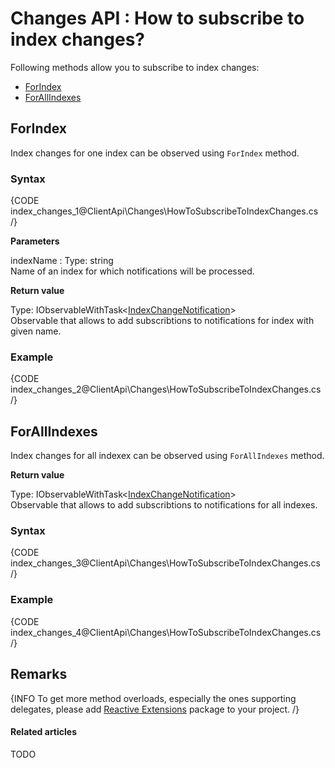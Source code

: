 # Changes API : How to subscribe to index changes?

Following methods allow you to subscribe to index changes:

- [ForIndex](../../client-api/changes/how-to-subscribe-to-index-changes#forindex)
- [ForAllIndexes](../../client-api/changes/how-to-subscribe-to-index-changes#forallindexes)

## ForIndex

Index changes for one index can be observed using `ForIndex` method.

### Syntax

{CODE index_changes_1@ClientApi\Changes\HowToSubscribeToIndexChanges.cs /}

**Parameters**   

indexName
:   Type: string   
Name of an index for which notifications will be processed.

**Return value**

Type: IObservableWithTask<[IndexChangeNotification](../../glossary/client-api/changes/index-change-notification)>   
Observable that allows to add subscribtions to notifications for index with given name.

### Example

{CODE index_changes_2@ClientApi\Changes\HowToSubscribeToIndexChanges.cs /}

## ForAllIndexes

Index changes for all indexex can be observed using `ForAllIndexes` method.

**Return value**

Type: IObservableWithTask<[IndexChangeNotification](../../glossary/client-api/changes/index-change-notification)>   
Observable that allows to add subscribtions to notifications for all indexes.

### Syntax

{CODE index_changes_3@ClientApi\Changes\HowToSubscribeToIndexChanges.cs /}

### Example

{CODE index_changes_4@ClientApi\Changes\HowToSubscribeToIndexChanges.cs /}

## Remarks

{INFO To get more method overloads, especially the ones supporting delegates, please add [Reactive Extensions](http://nuget.org/packages/Rx-Main) package to your project. /}

#### Related articles

TODO